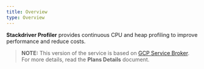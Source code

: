 ```yaml
---
title: Overview
type: Overview
---
```


**Stackdriver Profiler** provides continuous CPU and heap profiling to improve performance and reduce costs.

>**NOTE:** This version of the service is based on [GCP Service Broker](https://github.com/GoogleCloudPlatform/gcp-service-broker/).
For more details, read the **Plans Details** document.
